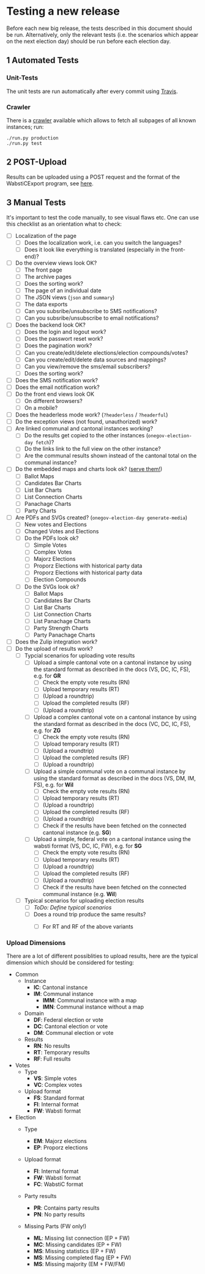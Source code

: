 Testing a new release
=====================

Before each new big release, the tests described in this document should be run.
Alternatively, only the relevant tests (i.e. the scenarios which appear on the
next election day) should be run before each election day.

1 Automated Tests
-----------------

### Unit-Tests

The unit tests are run automatically after every commit using
[Travis](https://travis-ci.org/OneGov/onegov.election_day).

### Crawler

There is a [crawler](https://github.com/msom/crawler.elections) available which
allows to fetch all subpages of all known instances; run:

```
./run.py production
./run.py test
```

2 POST-Upload
-------------

Results can be uploaded using a POST request and the format of the WabstiCExport
program, see [here](README.md#curl-examples).

3 Manual Tests
--------------

It's important to test the code manually, to see visual flaws etc. One can use this checklist as an orientation what to check:

- [ ] Localization of the page
  - [ ] Does the localization work, i.e. can you switch the languages?
  - [ ] Does it look like everything is translated (especially in the front-end)?
- [ ] Do the overview views look OK?
  - [ ] The front page
  - [ ] The archive pages
  - [ ] Does the sorting work?
  - [ ] The page of an individual date
  - [ ] The JSON views (`json` and `summary`)
  - [ ] The data exports
  - [ ] Can you subsribe/unsubscribe to SMS notifications?
  - [ ] Can you subsribe/unsubscribe to email notifications?
- [ ] Does the backend look OK?
  - [ ] Does the login and logout work?
  - [ ] Does the passwort reset work?
  - [ ] Does the pagination work?
  - [ ] Can you create/edit/delete elections/election compounds/votes?
  - [ ] Can you create/edit/delete data sources and mappings?
  - [ ] Can you view/remove the sms/email subscribers?
  - [ ] Does the sorting work?
- [ ] Does the SMS notification work?
- [ ] Does the email notification work?
- [ ] Do the front end views look OK
  - [ ] On different browsers?
  - [ ] On a mobile?
- [ ] Does the headerless mode work? (`?headerless` / `?headerful`)
- [ ] Do the exception views (not found, unauthorized) work?
- [ ] Are linked communal and cantonal instances working?
  - [ ] Do the results get copied to the other instances (`onegov-election-day fetch`)?
  - [ ] Do the links link to the full view on the other instance?
  - [ ] Are the communal results shown instead of the cantonal total on the communal instance?
- [ ] Do the embedded maps and charts look ok? ([serve them!](https://gist.github.com/willurd/5720255))
  - [ ] Ballot Maps
  - [ ] Candidates Bar Charts
  - [ ] List Bar Charts
  - [ ] List Connection Charts
  - [ ] Panachage Charts
  - [ ] Party Charts
- [ ] Are PDFs and SVGs created? (`onegov-election-day generate-media`)
  - [ ] New votes and Elections
  - [ ] Changed Votes and Elections
  - [ ] Do the PDFs look ok?
    - [ ] Simple Votes
    - [ ] Complex Votes
    - [ ] Majorz Elections
    - [ ] Proporz Elections with historical party data
    - [ ] Proporz Elections with historical party data
    - [ ] Election Compounds
  - [ ] Do the SVGs look ok?
    - [ ] Ballot Maps
    - [ ] Candidates Bar Charts
    - [ ] List Bar Charts
    - [ ] List Connection Charts
    - [ ] List Panachage Charts
    - [ ] Party Strength Charts
    - [ ] Party Panachage Charts
- [ ] Does the Zulip integration work?
- [ ] Do the upload of results work?
  - [ ] Typcial scenarios for uploading vote results
    - [ ] Upload a simple cantonal vote on a cantonal instance by using the standard format as described in the docs (VS, DC, IC, FS), e.g. for **GR**
      - [ ] Check the empty vote results (RN)
      - [ ] Upload temporary results (RT)
      - [ ] (Upload a roundtrip)
      - [ ] Upload the completed results (RF)
      - [ ] (Upload a roundtrip)
    - [ ] Upload a complex cantonal vote on a cantonal instance by using the standard format as described in the docs (VC, DC, IC, FS), e.g. for **ZG**
      - [ ] Check the empty vote results (RN)
      - [ ] Upload temporary results (RT)
      - [ ] (Upload a roundtrip)
      - [ ] Upload the completed results (RF)
      - [ ] (Upload a roundtrip)
    - [ ] Upload a simple communal vote on a communal instance by using the standard format as described in the docs (VS, DM, IM, FS), e.g. for **Wil**
      - [ ] Check the empty vote results (RN)
      - [ ] Upload temporary results (RT)
      - [ ] (Upload a roundtrip)
      - [ ] Upload the completed results (RF)
      - [ ] (Upload a roundtrip)
      - [ ] Check if the results have been fetched on the connected cantonal instance (e.g. **SG**)
    - [ ] Upload a simple, federal vote on a cantonal instance using the wabsti format (VS, DC, IC, FW), e.g. for **SG**
      - [ ] Check the empty vote results (RN)
      - [ ] Upload temporary results (RT)
      - [ ] (Upload a roundtrip)
      - [ ] Upload the completed results (RF)
      - [ ] (Upload a roundtrip)
      - [ ] Check if the results have been fetched on the connected communal instance (e.g. **Wil**)
  - [ ] Typical scenarios for uploading election results
    - [ ] *ToDo: Define typical scenarios*
    - [ ] Does a round trip produce the same results?
      - [ ] For RT and RF of the above variants


### Upload Dimensions

There are a lot of different possiblities to upload results, here are the typical dimension which should be considered for testing:

- Common
  - Instance
    - **IC**: Cantonal instance
    - **IM**: Communal instance
      - **IMM**: Communal instance with a map
      - **IMN**: Communal instance without a map
  - Domain
    - **DF**: Federal election or vote
    - **DC**: Cantonal election or vote
    - **DM**: Communal election or vote
  - Results
    - **RN**: No results
    - **RT**: Temporary results
    - **RF**: Full results
- Votes
  - Type
    - **VS**: Simple votes
    - **VC**: Complex votes
  - Upload format
    - **FS**: Standard format
    - **FI**: Internal format
    - **FW**: Wabsti format
- Election
  - Type
    - **EM**: Majorz elections
    - **EP**: Proporz elections
  - Upload format
    - **FI**: Internal format
    - **FW**: Wabsti format
    - **FC**: WabstiC format
  - Party results
    - **PR**: Contains party results
    - **PN**: No party results
  - Missing Parts (FW only!)
    - **ML**: Missing list connection (EP + FW)
    - **MC**: Missing candidates (EP + FW)
    - **MS**: Missing statistics (EP + FW)
    - **MS**: Missing completed flag (EP + FW)
    - **MS**: Missing majority (EM + FW/FM)

    ​
